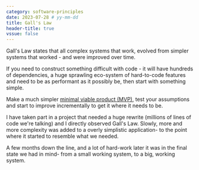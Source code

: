 ```yaml
---
category: software-principles
date: 2023-07-28 # yy-mm-dd
title: Gall's Law
header-title: true
vssue: false
---
```


Gall's Law states that all complex systems that work, evolved from simpler systems that worked - and were improved over time.

If you need to construct something difficult with code - it will have hundreds of dependencies, a huge sprawling eco-system of hard-to-code features and need to be as performant as it possibly be, then start with something simple.

Make a much simpler [minimal viable product (MVP)](https://en.wikipedia.org/wiki/Minimum_viable_product), test your assumptions and start to improve incrementally to get it where it needs to be.

I have taken part in a project that needed a huge rewrite (millions of lines of code we're talking) and I directly observed Gall's Law. Slowly, more and more complexity was added to a overly simplistic application- to the point where it started to resemble what we needed.

A few months down the line, and a lot of hard-work later it was in the final state we had in mind- from a small working system, to a big, working system.